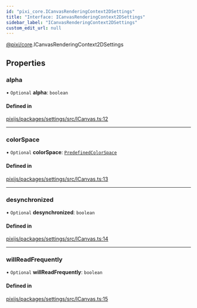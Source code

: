 ```yaml
---
id: "pixi_core.ICanvasRenderingContext2DSettings"
title: "Interface: ICanvasRenderingContext2DSettings"
sidebar_label: "ICanvasRenderingContext2DSettings"
custom_edit_url: null
---
```


[@pixi/core](../modules/pixi_core.md).ICanvasRenderingContext2DSettings

## Properties

### alpha

• `Optional` **alpha**: `boolean`

#### Defined in

[pixijs/packages/settings/src/ICanvas.ts:12](https://github.com/pixijs/pixijs/blob/2194fe5c5/packages/settings/src/ICanvas.ts#L12)

___

### colorSpace

• `Optional` **colorSpace**: [`PredefinedColorSpace`](../modules/pixi_core.md#predefinedcolorspace)

#### Defined in

[pixijs/packages/settings/src/ICanvas.ts:13](https://github.com/pixijs/pixijs/blob/2194fe5c5/packages/settings/src/ICanvas.ts#L13)

___

### desynchronized

• `Optional` **desynchronized**: `boolean`

#### Defined in

[pixijs/packages/settings/src/ICanvas.ts:14](https://github.com/pixijs/pixijs/blob/2194fe5c5/packages/settings/src/ICanvas.ts#L14)

___

### willReadFrequently

• `Optional` **willReadFrequently**: `boolean`

#### Defined in

[pixijs/packages/settings/src/ICanvas.ts:15](https://github.com/pixijs/pixijs/blob/2194fe5c5/packages/settings/src/ICanvas.ts#L15)
